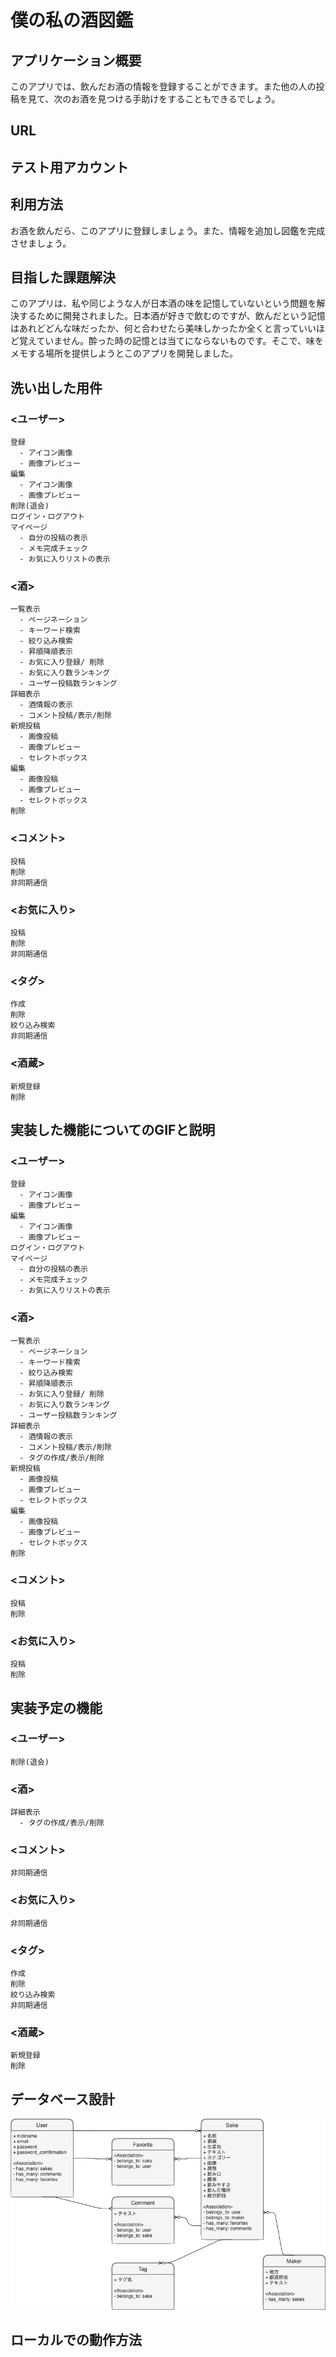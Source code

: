 # 僕の私の酒図鑑

## アプリケーション概要
  このアプリでは、飲んだお酒の情報を登録することができます。また他の人の投稿を見て、次のお酒を見つける手助けをすることもできるでしょう。

## URL

## テスト用アカウント

## 利用方法
  お酒を飲んだら、このアプリに登録しましょう。また、情報を追加し図鑑を完成させましょう。

## 目指した課題解決
  このアプリは、私や同じような人が日本酒の味を記憶していないという問題を解決するために開発されました。日本酒が好きで飲むのですが、飲んだという記憶はあれどどんな味だったか、何と合わせたら美味しかったか全くと言っていいほど覚えていません。酔った時の記憶とは当てにならないものです。そこで、味をメモする場所を提供しようとこのアプリを開発しました。

## 洗い出した用件

  ### <ユーザー>
    登録
      - アイコン画像
      - 画像プレビュー
    編集
      - アイコン画像
      - 画像プレビュー
    削除(退会)
    ログイン・ログアウト
    マイページ
      - 自分の投稿の表示
      - メモ完成チェック
      - お気に入りリストの表示
  ### <酒>
    一覧表示
      - ページネーション
      - キーワード検索
      - 絞り込み検索
      - 昇順降順表示
      - お気に入り登録/ 削除
      - お気に入り数ランキング
      - ユーザー投稿数ランキング
    詳細表示
      - 酒情報の表示
      - コメント投稿/表示/削除
    新規投稿
      - 画像投稿
      - 画像プレビュー
      - セレクトボックス
    編集
      - 画像投稿
      - 画像プレビュー
      - セレクトボックス
    削除
  ### <コメント>
    投稿
    削除
    非同期通信
  ### <お気に入り>
    投稿
    削除
    非同期通信
  ### <タグ>
    作成
    削除
    絞り込み検索
    非同期通信
  ### <酒蔵>
    新規登録
    削除
    
## 実装した機能についてのGIFと説明
  ### <ユーザー>
    登録
      - アイコン画像
      - 画像プレビュー
    編集
      - アイコン画像
      - 画像プレビュー
    ログイン・ログアウト
    マイページ
      - 自分の投稿の表示
      - メモ完成チェック
      - お気に入りリストの表示
  ### <酒>
    一覧表示
      - ページネーション
      - キーワード検索
      - 絞り込み検索
      - 昇順降順表示
      - お気に入り登録/ 削除
      - お気に入り数ランキング
      - ユーザー投稿数ランキング
    詳細表示
      - 酒情報の表示
      - コメント投稿/表示/削除
      - タグの作成/表示/削除
    新規投稿
      - 画像投稿
      - 画像プレビュー
      - セレクトボックス
    編集
      - 画像投稿
      - 画像プレビュー
      - セレクトボックス
    削除
  ### <コメント>
    投稿
    削除
  ### <お気に入り>
    投稿
    削除
    

## 実装予定の機能
  ### <ユーザー>
    削除(退会)
  ### <酒>
    詳細表示
      - タグの作成/表示/削除
  ### <コメント>
    非同期通信
  ### <お気に入り>
    非同期通信
  ### <タグ>
    作成
    削除
    絞り込み検索
    非同期通信
  ### <酒蔵>
    新規登録
    削除
    

## データベース設計
  ![image](sake-zukan.png)

## ローカルでの動作方法